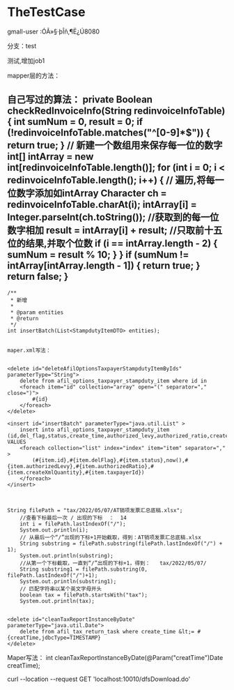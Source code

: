 # TheTestCase


gmall-user :ÓÃ»§·þÎñ,¶Ë¿Ú8080

分支：test

测试,增加job1



mapper层的方法：


自己写过的算法：
 private Boolean checkRedInvoiceInfo(String redinvoiceInfoTable) {
        int sumNum = 0, result = 0;
        if (!redinvoiceInfoTable.matches("^[0-9]*$")) {
            return true;
        }
        // 新建一个数组用来保存每一位的数字
        int[] intArray = new int[redinvoiceInfoTable.length()];
        for (int i = 0; i < redinvoiceInfoTable.length(); i++) {
            // 遍历,将每一位数字添加如intArray
            Character ch = redinvoiceInfoTable.charAt(i);
            intArray[i] = Integer.parseInt(ch.toString());
            //获取到的每一位数字相加
            result = intArray[i] + result;
            //只取前十五位的结果,并取个位数
            if (i == intArray.length - 2) {
                sumNum = result % 10;
            }
        }
        if (sumNum != intArray[intArray.length - 1]) {
            return true;
        }
        return false;
    }
------

    /**
     * 新增
     *
     * @param entities
     * @return
     */
    int insertBatch(List<StampdutyItemDTO> entities);
    
    
    maper.xml写法：


    <delete id="deleteAfilOptionsTaxpayerStampdutyItemByIds" parameterType="String">
        delete from afil_options_taxpayer_stampduty_item where id in 
        <foreach item="id" collection="array" open="(" separator="," close=")">
            #{id}
        </foreach>
    </delete>

    <insert id="insertBatch" parameterType="java.util.List" >
        insert into afil_options_taxpayer_stampduty_item (id,del_flag,status,create_time,authorized_levy,authorized_ratio,create_xml_quantity,taxpayer_id) VALUES
        <foreach collection="list" index="index" item="item" separator="," >
            (#{item.id},#{item.delFlag},#{item.status},now(),#{item.authorizedLevy},#{item.authorizedRatio},#{item.createXmlQuantity},#{item.taxpayerId})
        </foreach>
    </insert>



    String filePath = "tax/2022/05/07/AT销项发票汇总底稿.xlsx";
        //查看下标最后一次 / 出现的下标  ：  14
        int i = filePath.lastIndexOf("/");
        System.out.println(i);
        // 从最后一个“/”出现的下标+1开始截取，得到：AT销项发票汇总底稿.xlsx
        String substring = filePath.substring(filePath.lastIndexOf("/") + 1);
        System.out.println(substring);
        //从第一个下标截取，一直到“/”出现的下标+1，得到：   tax/2022/05/07/
        String substring1 = filePath.substring(0, filePath.lastIndexOf("/")+1);
        System.out.println(substring1);
        // 匹配字符串以某个英文字母开头
        boolean tax = filePath.startsWith("tax");
        System.out.println(tax);


    <delete id="cleanTaxReportInstanceByDate" parameterType="java.util.Date">
        delete from afil_tax_return_task where create_time &lt;= #{creatTime,jdbcType=TIMESTAMP}
    </delete>

Maper写法：
     int cleanTaxReportInstanceByDate(@Param("creatTime")Date creatTime);
     
     
curl --location --request GET 'localhost:10010/dfsDownload.do' 
							   
